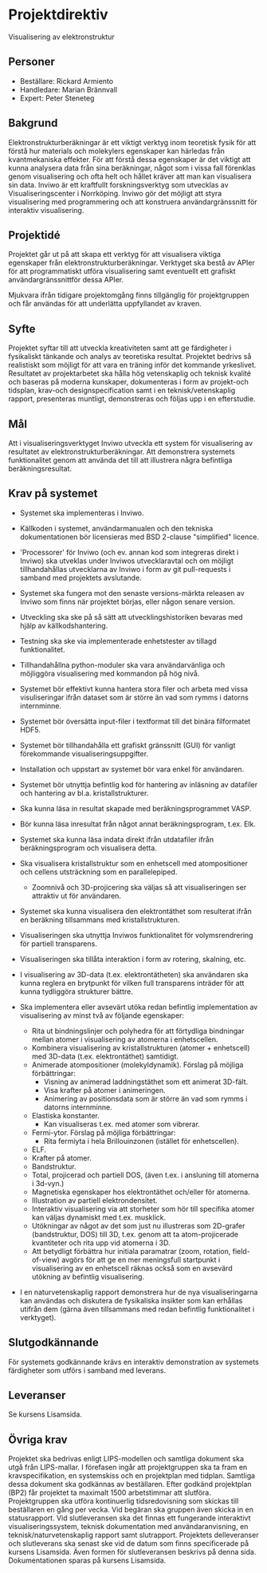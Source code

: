 # Projektdirektiv

Visualisering av elektronstruktur

## Personer
* Beställare: Rickard Armiento
* Handledare: Marian Brännvall
* Expert: Peter Steneteg

## Bakgrund
Elektronstrukturberäkningar är ett viktigt verktyg inom teoretisk fysik
för att förstå hur materials och molekylers egenskaper kan härledas från
kvantmekaniska effekter. För att förstå dessa egenskaper är det viktigt att
kunna analysera data från sina beräkningar, något som i vissa fall förenklas
genom visualisering och ofta helt och hållet kräver att man kan visualisera
sin data. Inviwo är ett kraftfullt forskningsverktyg som utvecklas av
Visualiseringscenter i Norrköping. Inviwo gör det möjligt att styra
visualisering med programmering och att konstruera användargränssnitt
för interaktiv visualisering.

## Projektidé
Projektet går ut på att skapa ett verktyg för att visualisera viktiga egenskaper
från elektronstrukturberäkningar. Verktyget ska bestå av APIer för att programmatiskt
utföra visualisering samt eventuellt ett grafiskt användargränssnittför dessa APIer.

Mjukvara ifrån tidigare projektomgång finns tillgänglig för projektgruppen och får
användas för att underlätta uppfyllandet av kraven.

## Syfte
Projektet syftar till att utveckla kreativiteten samt att ge färdigheter i
fysikaliskt tänkande och analys av teoretiska resultat. Projektet bedrivs
så realistiskt som möjligt för att vara en träning inför det kommande yrkeslivet.
Resultatet av projektarbetet ska hålla hög vetenskaplig och teknisk kvalité och
baseras på moderna kunskaper, dokumenteras i form av projekt-och tidsplan,
krav-och designspecification samt i en teknisk/vetenskaplig rapport,
presenteras muntligt, demonstreras och följas upp i en efterstudie.

## Mål
Att i visualiseringsverktyget Inviwo utveckla ett system för visualisering
av resultatet av elektronstrukturberäkningar. Att demonstrera systemets
funktionalitet genom att använda det till att illustrera några befintliga
beräkningsresultat.

## Krav på systemet
- Systemet ska implementeras i Inviwo.
- Källkoden i systemet, användarmanualen och den tekniska dokumentationen bör licensieras med BSD 2-clause "simplified" licence.
- 'Processorer' för Inviwo (och ev. annan kod som integreras direkt i Inviwo) ska utveklas under Inviwos utvecklaravtal och om möjligt tillhandahållas utvecklarna av Inviwo i form av git pull-requests i samband med projektets avslutande.
- Systemet ska fungera mot den senaste versions-märkta releasen av Inviwo som finns när projektet börjas, eller någon senare version.
- Utveckling ska ske på så sätt att utvecklingshistoriken bevaras med hjälp av källkodshantering.
- Testning ska ske via implementerade enhetstester av tillagd funktionalitet.
- Tillhandahållna python-moduler ska vara användarvänliga och möjliggöra visualisering med kommandon på hög nivå.
- Systemet bör effektivt kunna hantera stora filer och arbeta med vissa visuliseringar ifrån dataset som är större än vad som rymms i datorns internminne.
- Systemet bör översätta input-filer i textformat till det binära filformatet HDF5.
- Systemet bör tillhandahålla ett grafiskt gränssnitt (GUI) för vanligt förekommande visualiseringsuppgifter.
- Installation och uppstart av systemet bör vara enkel för användaren.
- Systemet bör utnyttja befintlig kod för hantering av inläsning av datafiler och hantering av bl.a. kristallstrukturer.
- Ska kunna läsa in resultat skapade med beräkningsprogrammet VASP.
- Bör kunna läsa inresultat från något annat beräkningsprogram, t.ex. Elk.
- Systemet ska kunna läsa indata direkt ifrån utdatafiler ifrån beräkningsprogram och visualisera detta.
- Ska visualisera kristallstruktur som en enhetscell med atompositioner och cellens utsträckning som en parallelepiped.
  - Zoomnivå och 3D-projicering ska väljas så att visualiseringen ser attraktiv ut för användaren.
- Systemet ska kunna visualisera den elektrontäthet som resulterat ifrån en beräkning tillsammans med kristallstrukturen.
- Visualiseringen ska utnyttja Inviwos funktionalitet för volymsrendrering för partiell transparens.
- Visualiseringen ska tillåta interaktion i form av rotering, skalning, etc.
- I visualisering av 3D-data (t.ex. elektrontätheten) ska användaren ska kunna reglera en brytpunkt för vilken full transparens inträder för att kunna tydliggöra strukturer bättre.
- Ska implementera eller avsevärt utöka redan befintlig implementation av visualisering av minst två av följande egenskaper:
  - Rita ut bindningslinjer och polyhedra för att förtydliga bindningar mellan atomer i visualisering av atomerna i enhetscellen.
  - Kombinera visualisering av kristallstrukturen (atomer + enhetscell) med 3D-data (t.ex. elektrontäthet) samtidigt.
  - Animerade atompositioner (molekyldynamik). Förslag på möjliga förbättringar:
    - Visning av animerad laddningstäthet som ett animerat 3D-fält.
    - Visa krafter på atomer i animeringen.
    - Animering av positionsdata som är större än vad som rymms i datorns internminne.
  - Elastiska konstanter.
    - Kan visualiseras t.ex. med atomer som vibrerar. 
  - Fermi-ytor. Förslag på möjliga förbättringar:
    - Rita fermiyta i hela Brillouinzonen (istället för enhetscellen).
  - ELF.
  - Krafter på atomer.
  - Bandstruktur.
  - Total, projicerad och partiell DOS, (även t.ex. i ansluning till atomerna i 3d-vyn.)
  - Magnetiska egenskaper hos elektrontäthet och/eller för atomerna.
  - Illustration av partiell elektrondensitet.
  - Interaktiv visualisering via att storheter som hör till specifika atomer kan väljas dynamiskt med
    t.ex. musklick.  
  - Utökningar av något av det som just nu illustreras som 2D-grafer (bandstruktur, DOS) till 3D, t.ex. genom att ta atom-projicerade kvantiteter och rita upp vid atomerna i 3D. 
  - Att betydligt förbättra hur initiala paramatrar (zoom, rotation, field-of-view) avgörs för att ge en mer meningsfull startpunkt i visualisering av en enhetscell räknas också som en avsevärd utökning av befintlig visualisering.
  
 - I en naturvetenskaplig rapport demonstrera hur de nya visualiseringarna kan användas och diskutera de fysikaliska insikter som kan erhållas utifrån dem (gärna även tillsammans med redan befintlig funktionalitet i verktyget).

## Slutgodkännande

För systemets godkännande krävs en interaktiv demonstration av systemets färdigheter som utförs
i samband med leverans.

## Leveranser
Se kursens Lisamsida.

## Övriga krav
Projektet ska bedrivas enligt LIPS-modellen och samtliga dokument ska utgå från LIPS-mallar.
I förefasen ingår att projektgruppen ska ta fram en kravspecifikation, en systemskiss och
en projektplan med tidplan. Samtliga dessa dokument ska godkännas av beställaren. Efter
godkänd projektplan (BP2) får projektet ta maximalt 1500 arbetstimmar att slutföra.
Projektgruppen ska utföra kontinuerlig tidsredovisning som skickas till beställaren en
gång per vecka. Vid begäran ska gruppen även skicka in en statusrapport. Vid slutleveransen
ska det finnas ett fungerande interaktivt visualiseringssystem, teknisk dokumentation med
användaranvisning, en teknisk/naturvetenskaplig rapport samt slutrapport. Projektets delleveranser
och slutleverans ska senast ske vid de datum som finns specificerade på kursens Lisamsida. Även
formen för slutleveransen beskrivs på denna sida. Dokumentationen sparas på kursens Lisamsida.
